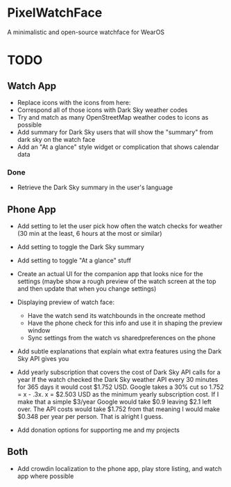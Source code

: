 # PixelWatchFace
A minimalistic and open-source watchface for WearOS

# TODO
## Watch App
- Replace icons with the icons from here: 
- Correspond all of those icons with Dark Sky weather codes
- Try and match as many OpenStreetMap weather codes to icons as possible
- Add summary for Dark Sky users that will show the "summary" from dark sky on the watch face
- Add an "At a glance" style widget or complication that shows calendar data
### Done
- Retrieve the Dark Sky summary in the user's language
## Phone App
- Add setting to let the user pick how often the watch checks for weather (30 min at the least, 6 hours at the most or similar)
- Add setting to toggle the Dark Sky summary
- Add setting to toggle "At a glance" stuff
- Create an actual UI for the companion app that looks nice for the settings (maybe show a rough preview of the watch screen at the top and then update that when you change settings)
- Displaying preview of watch face:
  - Have the watch send its watchbounds in the oncreate method
  - Have the phone check for this info and use it in shaping the preview window
  - Sync settings from the watch vs sharedpreferences on the phone
  

- Add subtle explanations that explain what extra features using the Dark Sky API gives you
- Add yearly subscription that covers the cost of Dark Sky API calls for a year 
If the watch checked the Dark Sky weather API every 30 minutes for 365 days it would cost $1.752 USD. Google takes a 30% cut so 1.752 = x - .3x.  x = $2.503 USD as the minimum yearly subscription cost. If I make that a simple $3/year Google would take $0.9 leaving $2.1 left over. The API costs would take $1.752 from that meaning I would make $0.348 per year per person. That is alright I guess.
- Add donation options for supporting me and my projects
## Both
- Add crowdin localization to the phone app, play store listing, and watch app where possible

